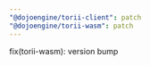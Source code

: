 ```yaml
---
"@dojoengine/torii-client": patch
"@dojoengine/torii-wasm": patch
---
```


fix(torii-wasm): version bump
